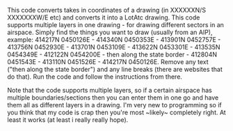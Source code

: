 This code converts takes in coordinates of a drawing (in XXXXXXN/S XXXXXXXW/E etc) and converts it into a LotAtc drawing. This code supports multiple layers in one drawing - for drawing different sectors in an airspace.
Simply find the things you want to draw (usually from an AIP), example: 414217N 0450126E - 414340N 0450353E - 413901N 0452757E - 413756N 0452930E - 413701N 0453109E - 413622N 0453301E - 413535N 0454349E - 412122N 0454200E - then along the state border - 412804N 0451543E - 
413110N 0451526E - 414217N 0450126E.
Remove any text ("then along the state border") and any line breaks (there are websites that do that).
Run the code and follow the instructions from there. 

Note that the code supports multiple layers, so if a certain airspace has multiple boundaries/sections then you can enter them in one go and have them all as different layers in a drawing.
I'm very new to programming so if you think that my code is crap then you're most ~likely~ completely right. At least it works (at least i really really hope).
